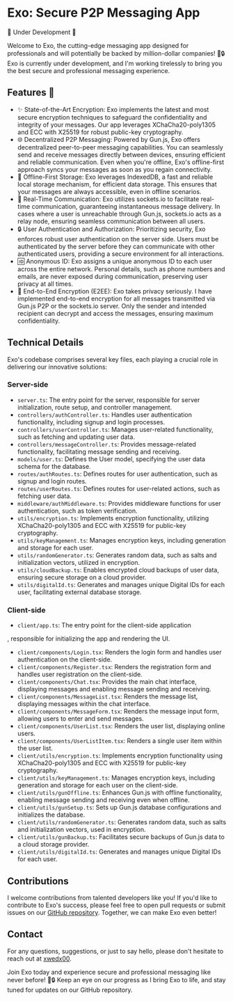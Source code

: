 # Exo: Secure P2P Messaging App 
🚧 Under Development 🚧

Welcome to Exo, the cutting-edge messaging app designed for professionals and will potentially be backed by million-dollar companies! 💬🔒 Exo is currently under development, and I'm working tirelessly to bring you the best secure and professional messaging experience.

## Features 🌟
- ✨ State-of-the-Art Encryption: Exo implements the latest and most secure encryption techniques to safeguard the confidentiality and integrity of your messages. Our app leverages XChaCha20-poly1305 and ECC with X25519 for robust public-key cryptography.
- 🌐 Decentralized P2P Messaging: Powered by Gun.js, Exo offers decentralized peer-to-peer messaging capabilities. You can seamlessly send and receive messages directly between devices, ensuring efficient and reliable communication. Even when you're offline, Exo's offline-first approach syncs your messages as soon as you regain connectivity.
- 💾 Offline-First Storage: Exo leverages IndexedDB, a fast and reliable local storage mechanism, for efficient data storage. This ensures that your messages are always accessible, even in offline scenarios.
- 🔌 Real-Time Communication: Exo utilizes sockets.io to facilitate real-time communication, guaranteeing instantaneous message delivery. In cases where a user is unreachable through Gun.js, sockets.io acts as a relay node, ensuring seamless communication between all users.
- 🔒 User Authentication and Authorization: Prioritizing security, Exo enforces robust user authentication on the server side. Users must be authenticated by the server before they can communicate with other authenticated users, providing a secure environment for all interactions.
- 🆔 Anonymous ID: Exo assigns a unique anonymous ID to each user across the entire network. Personal details, such as phone numbers and emails, are never exposed during communication, preserving user privacy at all times.
- 🔐 End-to-End Encryption (E2EE): Exo takes privacy seriously. I have implemented end-to-end encryption for all messages transmitted via Gun.js P2P or the sockets.io server. Only the sender and intended recipient can decrypt and access the messages, ensuring maximum confidentiality.

## Technical Details

Exo's codebase comprises several key files, each playing a crucial role in delivering our innovative solutions:

### Server-side
- `server.ts`: The entry point for the server, responsible for server initialization, route setup, and controller management.
- `controllers/authController.ts`: Handles user authentication functionality, including signup and login processes.
- `controllers/userController.ts`: Manages user-related functionality, such as fetching and updating user data.
- `controllers/messageController.ts`: Provides message-related functionality, facilitating message sending and receiving.
- `models/user.ts`: Defines the User model, specifying the user data schema for the database.
- `routes/authRoutes.ts`: Defines routes for user authentication, such as signup and login routes.
- `routes/userRoutes.ts`: Defines routes for user-related actions, such as fetching user data.
- `middleware/authMiddleware.ts`: Provides middleware functions for user authentication, such as token verification.
- `utils/encryption.ts`: Implements encryption functionality, utilizing XChaCha20-poly1305 and ECC with X25519 for public-key cryptography.
- `utils/keyManagement.ts`: Manages encryption keys, including generation and storage for each user.
- `utils/randomGenerator.ts`: Generates random data, such as salts and initialization vectors, utilized in encryption.
- `utils/cloudBackup.ts`: Enables encrypted cloud backups of user data, ensuring secure storage on a cloud provider.
- `utils/digitalId.ts`: Generates and manages unique Digital IDs for each user, facilitating external database storage.

### Client-side
- `client/app.ts`: The entry point for the client-side application

, responsible for initializing the app and rendering the UI.
- `client/components/Login.tsx`: Renders the login form and handles user authentication on the client-side.
- `client/components/Register.tsx`: Renders the registration form and handles user registration on the client-side.
- `client/components/Chat.tsx`: Provides the main chat interface, displaying messages and enabling message sending and receiving.
- `client/components/MessageList.tsx`: Renders the message list, displaying messages within the chat interface.
- `client/components/MessageForm.tsx`: Renders the message input form, allowing users to enter and send messages.
- `client/components/UserList.tsx`: Renders the user list, displaying online users.
- `client/components/UserListItem.tsx`: Renders a single user item within the user list.
- `client/utils/encryption.ts`: Implements encryption functionality using XChaCha20-poly1305 and ECC with X25519 for public-key cryptography.
- `client/utils/keyManagement.ts`: Manages encryption keys, including generation and storage for each user on the client-side.
- `client/utils/gunOffline.ts`: Enhances Gun.js with offline functionality, enabling message sending and receiving even when offline.
- `client/utils/gunSetup.ts`: Sets up Gun.js database configurations and initializes the database.
- `client/utils/randomGenerator.ts`: Generates random data, such as salts and initialization vectors, used in encryption.
- `client/utils/gunBackup.ts`: Facilitates secure backups of Gun.js data to a cloud storage provider.
- `client/utils/digitalId.ts`: Generates and manages unique Digital IDs for each user.

## Contributions

I welcome contributions from talented developers like you! If you'd like to contribute to Exo's success, please feel free to open pull requests or submit issues on our [GitHub repository](https://github.com/xwedx00/Exo). Together, we can make Exo even better!

## Contact

For any questions, suggestions, or just to say hello, please don't hesitate to reach out at [xwedx00](mailto:xwedx00@protonmail.com).

Join Exo today and experience secure and professional messaging like never before! 💼🔒 Keep an eye on our progress as I bring Exo to life, and stay tuned for updates on our GitHub repository.
